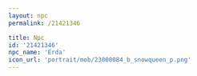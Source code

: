 ```yaml
---
layout: npc
permalink: /21421346

title: Npc
id: '21421346'
npc_name: 'Erda'
icon_url: 'portrait/mob/23000084_b_snowqueen_p.png'
---
```

